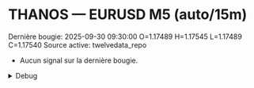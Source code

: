 # THANOS — EURUSD M5 (auto/15m)
Dernière bougie: 2025-09-30 09:30:00  O=1.17489  H=1.17545  L=1.17489  C=1.17540
Source active: twelvedata_repo

- Aucun signal sur la dernière bougie.

<details><summary>Debug</summary>

- TD_API_KEY manquant.

</details>